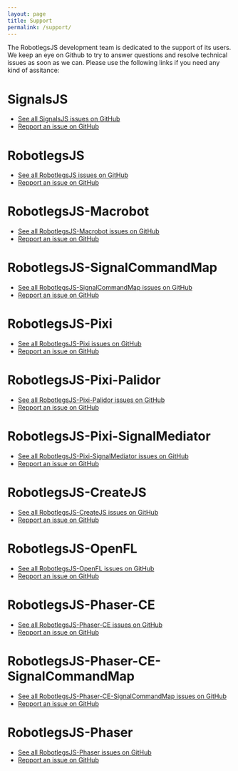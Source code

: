```yaml
---
layout: page
title: Support
permalink: /support/
---
```


The RobotlegsJS development team is dedicated to the support of its users. We keep an eye on Github to try to answer questions and resolve technical issues as soon as we can. Please use the following links if you need any kind of assitance:

SignalsJS
===

- [See all SignalsJS issues on GitHub](https://github.com/RobotlegsJS/SignalsJS/issues?utf8=%E2%9C%93&q=is%3Aissue)
- [Repport an issue on GitHub](https://github.com/RobotlegsJS/SignalsJS/issues/new)

RobotlegsJS
===

- [See all RobotlegsJS issues on GitHub](https://github.com/RobotlegsJS/RobotlegsJS/issues?utf8=%E2%9C%93&q=is%3Aissue)
- [Repport an issue on GitHub](https://github.com/RobotlegsJS/RobotlegsJS/issues/new)

RobotlegsJS-Macrobot
===

- [See all RobotlegsJS-Macrobot issues on GitHub](https://github.com/RobotlegsJS/RobotlegsJS-Macrobot/issues?utf8=%E2%9C%93&q=is%3Aissue)
- [Repport an issue on GitHub](https://github.com/RobotlegsJS/RobotlegsJS-Macrobot/issues/new)

RobotlegsJS-SignalCommandMap
===

- [See all RobotlegsJS-SignalCommandMap issues on GitHub](https://github.com/RobotlegsJS/RobotlegsJS-SignalCommandMap/issues?utf8=%E2%9C%93&q=is%3Aissue)
- [Repport an issue on GitHub](https://github.com/RobotlegsJS/RobotlegsJS-SignalCommandMap/issues/new)

RobotlegsJS-Pixi
===

- [See all RobotlegsJS-Pixi issues on GitHub](https://github.com/RobotlegsJS/RobotlegsJS-Pixi/issues?utf8=%E2%9C%93&q=is%3Aissue)
- [Repport an issue on GitHub](https://github.com/RobotlegsJS/RobotlegsJS-Pixi/issues/new)

RobotlegsJS-Pixi-Palidor
===

- [See all RobotlegsJS-Pixi-Palidor issues on GitHub](https://github.com/RobotlegsJS/RobotlegsJS-Pixi-Palidor/issues?utf8=%E2%9C%93&q=is%3Aissue)
- [Repport an issue on GitHub](https://github.com/RobotlegsJS/RobotlegsJS-Pixi-Palidor/issues/new)

RobotlegsJS-Pixi-SignalMediator
===

- [See all RobotlegsJS-Pixi-SignalMediator issues on GitHub](https://github.com/RobotlegsJS/RobotlegsJS-Pixi-SignalMediator/issues?utf8=%E2%9C%93&q=is%3Aissue)
- [Repport an issue on GitHub](https://github.com/RobotlegsJS/RobotlegsJS-Pixi-SignalMediator/issues/new)

RobotlegsJS-CreateJS
===

- [See all RobotlegsJS-CreateJS issues on GitHub](https://github.com/RobotlegsJS/RobotlegsJS-CreateJS/issues?utf8=%E2%9C%93&q=is%3Aissue)
- [Repport an issue on GitHub](https://github.com/RobotlegsJS/RobotlegsJS-CreateJS/issues/new)

RobotlegsJS-OpenFL
===

- [See all RobotlegsJS-OpenFL issues on GitHub](https://github.com/RobotlegsJS/RobotlegsJS-OpenFL/issues?utf8=%E2%9C%93&q=is%3Aissue)
- [Repport an issue on GitHub](https://github.com/RobotlegsJS/RobotlegsJS-OpenFL/issues/new)

RobotlegsJS-Phaser-CE
===

- [See all RobotlegsJS-Phaser-CE issues on GitHub](https://github.com/RobotlegsJS/RobotlegsJS-Phaser-CE/issues?utf8=%E2%9C%93&q=is%3Aissue)
- [Repport an issue on GitHub](https://github.com/RobotlegsJS/RobotlegsJS-Phaser-CE/issues/new)

RobotlegsJS-Phaser-CE-SignalCommandMap
===

- [See all RobotlegsJS-Phaser-CE-SignalCommandMap issues on GitHub](https://github.com/RobotlegsJS/RobotlegsJS-Phaser-CE-SignalCommandMap/issues?utf8=%E2%9C%93&q=is%3Aissue)
- [Repport an issue on GitHub](https://github.com/RobotlegsJS/RobotlegsJS-Phaser-CE-SignalCommandMap/issues/new)

RobotlegsJS-Phaser
===

- [See all RobotlegsJS-Phaser issues on GitHub](https://github.com/RobotlegsJS/RobotlegsJS-Phaser/issues?utf8=%E2%9C%93&q=is%3Aissue)
- [Repport an issue on GitHub](https://github.com/RobotlegsJS/RobotlegsJS-Phaser/issues/new)
